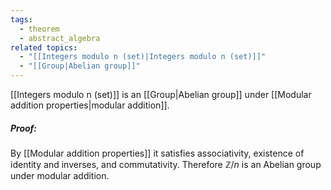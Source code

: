 ```yaml
---
tags:
  - theorem
  - abstract_algebra
related topics:
  - "[[Integers modulo n (set)|Integers modulo n (set)]]"
  - "[[Group|Abelian group]]"
---
```

[[Integers modulo n (set)]] is an [[Group|Abelian group]] under [[Modular addition properties|modular addition]].
##### Proof:
By [[Modular addition properties]] it satisfies associativity, existence of identity and inverses, and commutativity. Therefore $\mathbb{Z}/n$ is an Abelian group under modular addition.